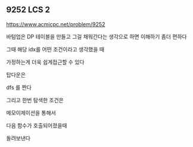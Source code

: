 ## 9252 LCS 2

https://www.acmicpc.net/problem/9252


바텀업은 DP 테이블을 만들고 그걸 채워간다는 생각으로 하면 이해하기 좀더 편하다

그때 해당 idx를 어떤 조건이라고 생각했을 때

가정하는게 더욱 쉽게접근할 수 있다

탑다운은

dfs 를 짠다

그리고 한번 탐색한 조건은

메모이제이션을 통해서

다음 함수가 호출되어졌을때

돌려보낸다
